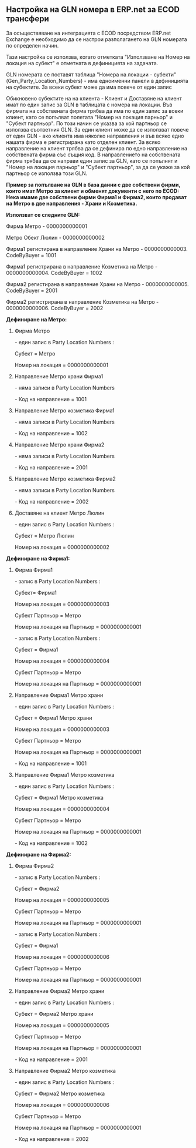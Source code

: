 ## Настройка на GLN номера в ERP.net за ECOD трансфери

За осъществяване на интеграцията с ECOD посредством ERP.net Exchange е необходимо да се настрои разполагането на GLN номерата по определен начин.

Тази настройка се използва, когато отметката  "Използване на Номер на локация на субект" е отметната в дефиницията на задачата.

GLN номерата се поставят таблица "Номера на локации - субекти" (Gen_Party_Location_Numbers) -  има едноименни панели в дефиницията на субектите. За всеки субект може да има повече от един запис
 
Обикновено субектите на на клиента - Клиент и Доставяне на клиент имат по един запис за GLN в таблицата с номера на локации. 
Във фирмата на собствената фирма трябва да има по един запис за всеки клиент, като се попълват полетата "Номер на локация парньор" и "Субект партньор".  По този начин се указва за кой партньор се използва съответния GLN.  За един клиент може да се използват повече от един GLN - ако клиента има няколко направления и във всяко едно нашата фирма е регистрирана като отделен клиент.
За всяко направление на клиент трябва да се дефинира по едно направление на собствената фирма със същия код. В направлението на собствената фирма трябва да се направи един запис за GLN, като се попълнят и "Номер на локация парньор" и "Субект партньор", за да се укаже за кой партньор се използва този GLN.
 
**Пример за попълване на GLN в база данни с две собствени фирми, които имат Метро за клиент и обменят документи с него по ECOD:
Нека имаме две собствени фирми Фирма1 и Фирма2, които продават на Метро в две направления - Храни и Козметика.**

**Използват се следните GLN:**

Фирма Метро  - 0000000000001

Метро Обект Люлин - 0000000000002

Фирма1 регистирана в направление Храни на Метро - 0000000000003. CodeByBuyer = 1001

Фирма1 регистрирана в направление Козметика на Метро - 0000000000004. CodeByBuyer = 1002

Фирма2 регистирана в направление Храни на Метро - 0000000000005. CodeByBuyer = 2001

Фирма2 регистрирана в направление Козметика на Метро - 0000000000006. CodeByBuyer = 2002

**Дефиниране на Метро:**

1. Фирма Метро

     \- един запис в Party Location Numbers :

     Субект = Метро

     Номер на локация = 0000000000001


2. Направление Метро храни Фирма1

     \- няма записи в Party Location Numbers

     \- Код на направление = 1001

3. Направление Метро козметика Фирма1

     \- няма записи в Party Location Numbers

     \- Код на направление = 1002

4. Направление Метро храни Фирма2

     \- няма записи в Party Location Numbers

     \- Код на направление = 2001

5. Направление Метро козметика Фирма2

     \- няма записи в Party Location Numbers

     \- Код на направление = 2002

6. Доставяне на клиент Метро Люлин

     \- един запис в Party Location Numbers :

     Субект = Метро Люлин

     Номер на локация = 0000000000002


**Дефиниране на Фирма1:**

1. Фирма Фирма1

     \- запис в Party Location Numbers :

     Субект= Фирма1

     Номер на локация = 0000000000003

     Субект Партньор = Метро

     Номер на локация на Партньор = 0000000000001

     \- запис в Party Location Numbers :

     Субект = Фирма1

     Номер на локация = 0000000000004

     Субект Партньор = Метро

     Номер на локация на Партньор = 0000000000001

2. Направление Фирма1 Метро храни

     \- един запис в Party Location Numbers :

     Субект = Фирма1 Метро храни

     Номер на локация = 0000000000003

     Субект Партньор = Метро

     Номер на локация на Партньор = 0000000000001

     \- Код на направление = 1001

3. Направление Фирма1 Метро козметика

     \- един запис в Party Location Numbers :

     Субект = Фирма1 Метро козметика

     Номер на локация = 0000000000004

     Субект Партньор = Метро

     Номер на локация на Партньор = 0000000000001

     \- Код на направление = 1002


**Дефиниране на Фирма2:**

1. Фирма Фирма2

     \- запис в Party Location Numbers :

     Субект = Фирма2

     Номер на локация = 0000000000005

     Субект Партньор = Метро

     Номер на локация на Партньор = 0000000000001

     \- запис в Party Location Numbers :

     Субект = Фирма1

     Номер на локация = 0000000000006

     Субект Партньор = Метро

     Номер на локация на Партньор = 0000000000001

2. Направление Фирма2 Метро храни

     \- един запис в Party Location Numbers :

     Субект = Фирма2 Метро храни

     Номер на локация = 0000000000005

     Субект Партньор = Метро

     Номер на локация на Партньор = 0000000000001

     \- Код на направление = 2001

3. Направление Фирма2 Метро козметика

     \- един запис в Party Location Numbers :

     Субект = Фирма2 Метро козметика

     Номер на локация = 0000000000006

     Субект Партньор = Метро

     Номер на локация на Партньор = 0000000000001

     \- Код на направление = 2002

